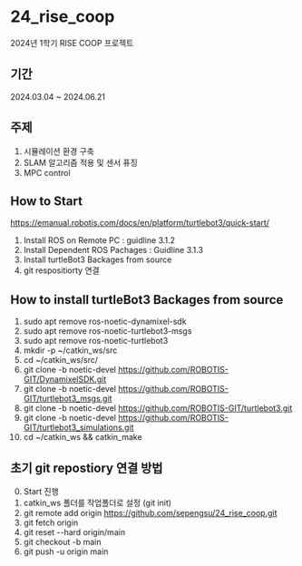 # 24_rise_coop
2024년 1학기 RISE COOP 프로젝트

## 기간
2024.03.04 ~ 2024.06.21

## 주제
1. 시뮬레이션 환경 구축
2. SLAM 알고리즘 적용 및 센서 퓨징
3. MPC control

## 
## How to Start
https://emanual.robotis.com/docs/en/platform/turtlebot3/quick-start/
1. Install ROS on Remote PC : guidline 3.1.2
2. Install Dependent ROS Pachages : Guidline 3.1.3
3. Install turtleBot3 Backages from source
4. git respositiorty 연결 

## How to install turtleBot3 Backages from source
1. sudo apt remove ros-noetic-dynamixel-sdk
2. sudo apt remove ros-noetic-turtlebot3-msgs
3. sudo apt remove ros-noetic-turtlebot3
4. mkdir -p ~/catkin_ws/src
5. cd ~/catkin_ws/src/
6. git clone -b noetic-devel https://github.com/ROBOTIS-GIT/DynamixelSDK.git
7. git clone -b noetic-devel https://github.com/ROBOTIS-GIT/turtlebot3_msgs.git
8. git clone -b noetic-devel https://github.com/ROBOTIS-GIT/turtlebot3.git
9. git clone -b noetic-devel https://github.com/ROBOTIS-GIT/turtlebot3_simulations.git
10. cd ~/catkin_ws && catkin_make

## 초기 git repostiory 연결 방법 
0. Start 진행
1. catkin_ws 폴더를 작업폴더로 설정 (git init)
2. git remote add origin https://github.com/sepengsu/24_rise_coop.git
3. git fetch origin
4. git reset --hard origin/main
5. git checkout -b main
6. git push -u origin main 
